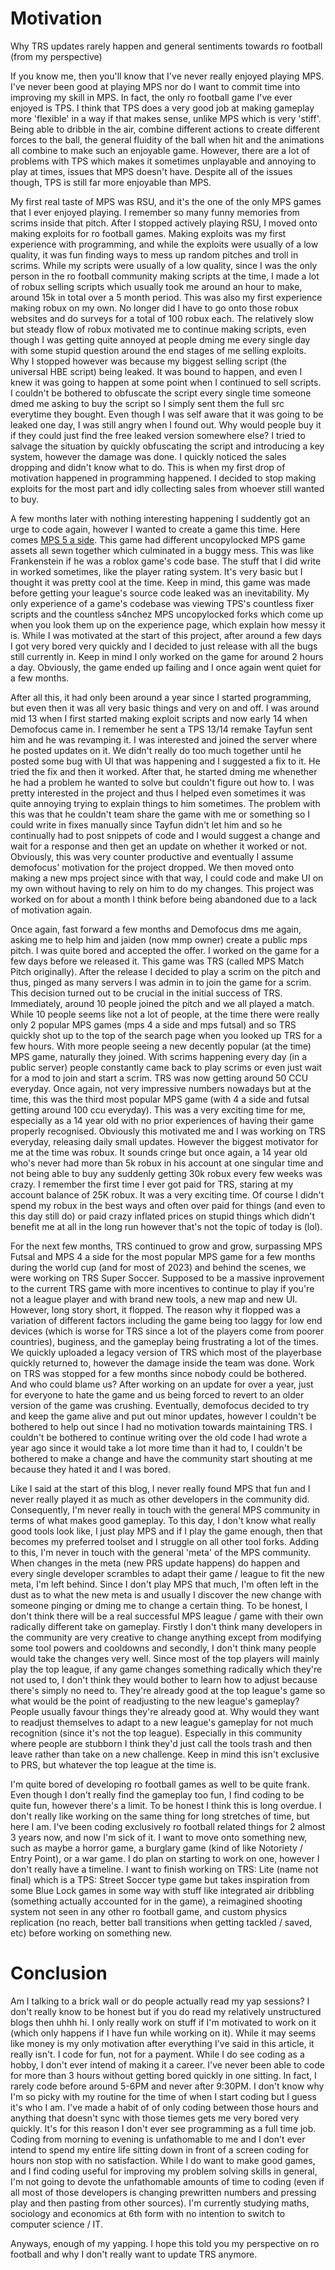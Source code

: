 # Motivation
Why TRS updates rarely happen and general sentiments towards ro football (from my perspective)

If you know me, then you'll know that I've never really enjoyed playing MPS. I've never been good at playing MPS nor do I want to commit time into improving my skill in MPS. In fact, the only ro football game I've ever enjoyed is TPS. I think that TPS does a very good job at making gameplay more 'flexible' in a way if that makes sense, unlike MPS which is very 'stiff'. Being able to dribble in the air, combine different actions to create different forces to the ball, the general fluidity of the ball when hit and the animations all combine to make such an enjoyable game. However, there are a lot of problems with TPS which makes it sometimes unplayable and annoying to play at times, issues that MPS doesn't have. Despite all of the issues though, TPS is still far more enjoyable than MPS.

My first real taste of MPS was RSU, and it's the one of the only MPS games that I ever enjoyed playing. I remember so many funny memories from scrims inside that pitch. After I stopped actively playing RSU, I moved onto making exploits for ro football games. Making exploits was my first experience with programming, and while the exploits were usually of a low quality, it was fun finding ways to mess up random pitches and troll in scrims. While my scripts were usually of a low quality, since I was the only person in the ro football community making scripts at the time, I made a lot of robux selling scripts which usually took me around an hour to make, around 15k in total over a 5 month period. This was also my first experience making robux on my own. No longer did I have to go onto those robux websites and do surveys for a total of 100 robux each. The relatively slow but steady flow of robux motivated me to continue making scripts, even though I was getting quite annoyed at people dming me every single day with some stupid question around the end stages of me selling exploits. Why I stopped however was because my biggest selling script (the universal HBE script) being leaked. It was bound to happen, and even I knew it was going to happen at some point when I continued to sell scripts. I couldn't be bothered to obfuscate the script every single time someone dmed me asking to buy the script so I simply sent them the full src everytime they bought. Even though I was self aware that it was going to be leaked one day, I was still angry when I found out. Why would people buy it if they could just find the free leaked version somewhere else? I tried to salvage the situation by quickly obfuscating the script and introducing a key system, however the damage was done. I quickly noticed the sales dropping and didn't know what to do. This is when my first drop of motivation happened in programming happened. I decided to stop making exploits for the most part and idly collecting sales from whoever still wanted to buy.

A few months later with nothing interesting happening I suddently got an urge to code again, however I wanted to create a game this time. Here comes [MPS 5 a side](https://www.roblox.com/games/8126978770/MPS-5-A-Side-DISCONTINUED). This game had different uncopylocked MPS game assets all sewn together which culminated in a buggy mess. This was like Frankenstein if he was a roblox game's code base. The stuff that I did write in worked sometimes, like the player rating system. It's very basic but I thought it was pretty cool at the time. Keep in mind, this game was made before getting your league's source code leaked was an inevitability. My only experience of a game's codebase was viewing TPS's countless fixer scripts and the countless s4nchez MPS uncopylocked forks which come up when you look them up on the experience page, which explain how messy it is. While I was motivated at the start of this project, after around a few days I got very bored very quickly and I decided to just release with all the bugs still currently in. Keep in mind I only worked on the game for around 2 hours a day. Obviously, the game ended up failing and I once again went quiet for a few months.

After all this, it had only been around a year since I started programming, but even then it was all very basic things and very on and off. I was around mid 13 when I first started making exploit scripts and now early 14 when Demofocus came in. I remember he sent a TPS 13/14 remake Tayfun sent him and he was revamping it. I was interested and joined the server where he posted updates on it. We didn't really do too much together until he posted some bug with UI that was happening and I suggested a fix to it. He tried the fix and then it worked. After that, he started dming me whenether he had a problem he wanted to solve but couldn't figure out how to. I was pretty interested in the project and thus I helped even sometimes it was quite annoying trying to explain things to him sometimes. The problem with this was that he couldn't team share the game with me or something so I could write in fixes manually since Tayfun didn't let him and so he continually had to post snippets of code and I would suggest a change and wait for a response and then get an update on whether it worked or not. Obviously, this was very counter productive and eventually I assume demofocus' motivation for the project dropped. We then moved onto making a new mps project since with that way, I could code and make UI on my own without having to rely on him to do my changes. This project was worked on for about a month I think before being abandoned due to a lack of motivation again.

Once again, fast forward a few months and Demofocus dms me again, asking me to help him and jaiden (now mmp owner) create a public mps pitch. I was quite bored and accepted the offer. I worked on the game for a few days before we released it. This game was TRS (called MPS Match Pitch originally). After the release I decided to play a scrim on the pitch and thus, pinged as many servers I was admin in to join the game for a scrim. This decision turned out to be crucial in the initial success of TRS. Immediately, around 10 people joined the pitch and we all played a match. While 10 people seems like not a lot of people, at the time there were really only 2 popular MPS games (mps 4 a side and mps futsal) and so TRS quickly shot up to the top of the search page when you looked up TRS for a few hours. With more people seeing a new decently popular (at the time) MPS game, naturally they joined. With scrims happening every day (in a public server) people constantly came back to play scrims or even just wait for a mod to join and start a scrim. TRS was now getting around 50 CCU everyday. Once again, not very impressive numbers nowadays but at the time, this was the third most popular MPS game (with 4 a side and futsal getting around 100 ccu everyday). This was a very exciting time for me, especially as a 14 year old with no prior experiences of having their game properly recognised. Obviously this motivated me and I was working on TRS everyday, releasing daily small updates. However the biggest motivator for me at the time was robux. It sounds cringe but once again, a 14 year old who's never had more than 5k robux in his account at one singular time and not being able to buy any suddenly getting 30k robux every few weeks was crazy. I remember the first time I ever got paid for TRS, staring at my account balance of 25K robux. It was a very exciting time. Of course I didn't spend my robux in the best ways and often over paid for things (and even to this day still do) or paid crazy inflated prices on stupid things which didn't benefit me at all in the long run however that's not the topic of today is (lol).

For the next few months, TRS continued to grow and grow, surpassing MPS Futsal and MPS 4 a side for the most popular MPS game for a few months during the world cup (and for most of 2023) and behind the scenes, we were working on TRS Super Soccer. Supposed to be a massive inprovement to the current TRS game with more incentives to continue to play if you're not a league player and with brand new tools, a new map and new UI. However, long story short, it flopped. The reason why it flopped was a variation of different factors including the game being too laggy for low end devices (which is worse for TRS since a lot of the players come from poorer countries), buginess, and the gameplay being frustrating a lot of the times. We quickly uploaded a legacy version of TRS which most of the playerbase quickly returned to, however the damage inside the team was done. Work on TRS was stopped for a few months since nobody could be bothered. And who could blame us? After working on an update for over a year, just for everyone to hate the game and us being forced to revert to an older version of the game was crushing. Eventually, demofocus decided to try and keep the game alive and put out minor updates, however I couldn't be bothered to help out since I had no motivation towards maintaining TRS. I couldn't be bothered to continue writing over the old code I had wrote a year ago since it would take a lot more time than it had to, I couldn't be bothered to make a change and have the community start shouting at me because they hated it and I was bored.

Like I said at the start of this blog, I never really found MPS that fun and I never really played it as much as other developers in the community did. Consequently, I'm never really in touch with the general MPS community in terms of what makes good gameplay. To this day, I don't know what really good tools look like, I just play MPS and if I play the game enough, then that becomes my preferred toolset and I struggle on all other tool forks. Adding to this, I'm never in touch with the general 'meta' of the MPS community. When changes in the meta (new PRS update happens) do happen and every single developer scrambles to adapt their game / league to fit the new meta, I'm left behind. Since I don't play MPS that much, I'm often left in the dust as to what the new meta is and usually I discover the new change with someone pinging or dming me to change a certain thing. To be honest, I don't think there will be a real successful MPS league / game with their own radically different take on gameplay. Firstly I don't think many developers in the community are very creative to change anything except from modifying some tool powers and cooldowns and secondly, I don't think many people would take the changes very well. Since most of the top players will mainly play the top league, if any game changes something radically which they're not used to, I don't think they would bother to learn how to adjust because there's simply no need to. They're already good at the top league's game so what would be the point of readjusting to the new league's gameplay? People usually favour things they're already good at. Why would they want to readjust themselves to adapt to a new league's gameplay for not much recognition (since it's not the top league). Especially in this community where people are stubborn I think they'd just call the tools trash and then leave rather than take on a new challenge. Keep in mind this isn't exclusive to PRS, but whatever the top league at the time is. 

I'm quite bored of developing ro football games as well to be quite frank. Even though I don't really find the gameplay too fun, I find coding to be quite fun, however there's a limit. To be honest I think this is long overdue. I don't really like working on the same thing for long stretches of time, but here I am. I've been coding exclusively ro football related things for 2 almost 3 years now, and now I'm sick of it. I want to move onto something new, such as maybe a horror game, a burglary game (kind of like Notoriety / Entry Point), or a war game. I do plan on starting to work on one, however I don't really have a timeline. I want to finish working on TRS: Lite (name not final) which is a TPS: Street Soccer type game but takes inspiration from some Blue Lock games in some way with stuff like integrated air dribbling (something actually accounted for in the game), a reimagined shooting system not seen in any other ro football game, and custom physics replication (no reach, better ball transitions when getting tackled / saved, etc) before working on something new.

# Conclusion
Am I talking to a brick wall or do people actually read my yap sessions? I don't really know to be honest but if you do read my relatively unstructured blogs then uhhh hi. I only really work on stuff if I'm motivated to work on it (which only happens if I have fun while working on it). While it may seems like money is my only motivation after everything I've said in this article, it really isn't. I code for fun, not for a payment. While I do see coding as a hobby, I don't ever intend of making it a career. I've never been able to code for more than 3 hours without getting bored quickly in one sitting. In fact, I rarely code before around 5-6PM and never after 9:30PM. I don't know why I'm so picky with my routine for the time of when I start coding but I guess it's who I am. I've made a habit of of only coding between those hours and anything that doesn't sync with those tiemes gets me very bored very quickly. It's for this reason I don't ever see programming as a full time job. Coding from morning to evening is unfathomable to me and I don't ever intend to spend my entire life sitting down in front of a screen coding for hours non stop with no satisfaction. While I do want to make good games, and I find coding useful for improving my problem solving skills in general, I'm not going to devote the unfathomable amounts of time to coding (even if all most of those developers is changing prewritten numbers and pressing play and then pasting from other sources). I'm currently studying maths, sociology and economics at 6th form with no intention to switch to computer science / IT.

Anyways, enough of my yapping. I hope this told you my perspective on ro football and why I don't really want to update TRS anymore.
